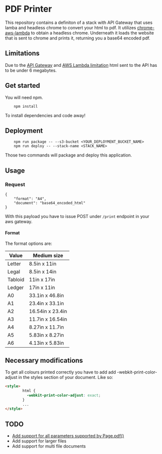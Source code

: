 # PDF Printer
This repository contains a definiton of a stack with API Gateway that uses lamba and headless chrome to convert your html to pdf.
It utilizes [chrome-aws-lambda](https://github.com/alixaxel/chrome-aws-lambda) to obtain a headless chrome.
Underneath it loads the website that is sent to chrome and prints it, returning you a base64 encoded pdf.

## Limitations
Due to the [API Gateway](https://docs.aws.amazon.com/apigateway/latest/developerguide/limits.html) and [AWS Lambda limitation](https://docs.aws.amazon.com/lambda/latest/dg/gettingstarted-limits.html) html sent to the API has to be under 6 megabytes.

## Get started
You will need npm.

```
    npm install
```
To install dependencies and code away! 

## Deployment

```
    npm run package -- --s3-bucket <YOUR_DEPLOYMENT_BUCKET_NAME> 
    npm run deploy -- --stack-name <STACK_NAME>
```
Those two commands will package and deploy this application. 

## Usage

### Request
```
{
    "format": "A4",
    "document": "base64_encoded_html"
}
```
With this payload you have to issue POST under `/print` endpoint in your aws gateway.

#### Format

The format options are:

Value | Medium size
------------ | -------------
Letter| 8.5in x 11in
Legal| 8.5in x 14in
Tabloid| 11in x 17in
Ledger| 17in x 11in
A0| 33.1in x 46.8in
A1| 23.4in x 33.1in
A2| 16.54in x 23.4in
A3| 11.7in x 16.54in
A4| 8.27in x 11.7in
A5| 5.83in x 8.27in
A6| 4.13in x 5.83in


## Necessary modifications
To get all colours printed correctly you have to add add -webkit-print-color-adjust in the styles section of your document.
Like so:
```html
<style>
		html {
		  -webkit-print-color-adjust: exact;
		}
        ...
</style>
```

## TODO
* [Add support for all parameters supported by Page.pdf()](https://github.com/Rozchmurzeni/pdf-printer/issues/1)
* Add support for larger files
* Add support for multi file documents